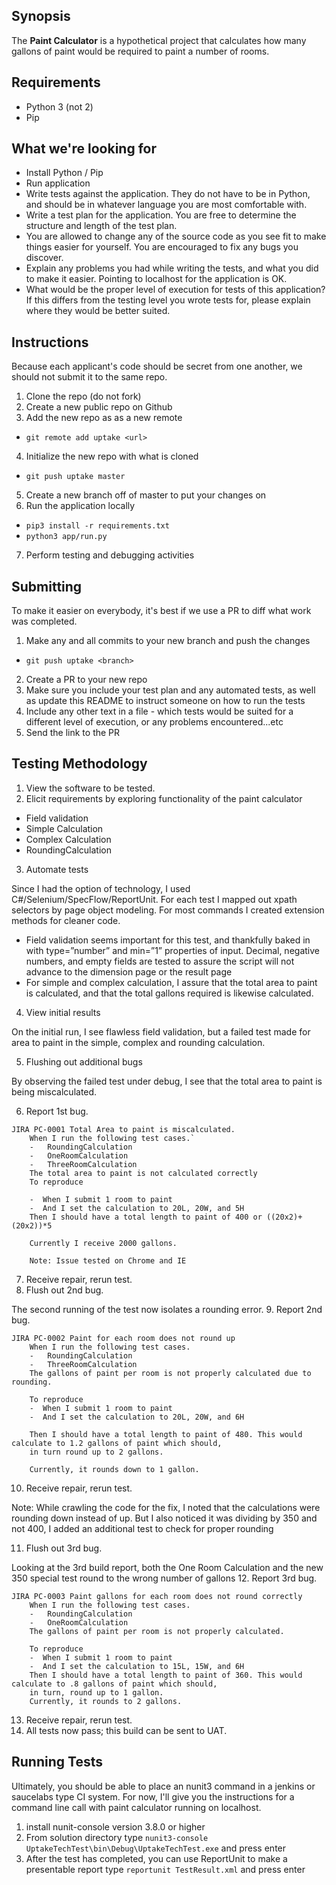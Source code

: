 ## Synopsis

The **Paint Calculator** is a hypothetical project that calculates how many gallons of paint would be required to paint a number of rooms.

## Requirements

* Python 3 (not 2)
* Pip

## What we're looking for

* Install Python / Pip
* Run application
* Write tests against the application. They do not have to be in Python, and should be in whatever language you are most comfortable with.
* Write a test plan for the application.  You are free to determine the structure and length of the test plan.
* You are allowed to change any of the source code as you see fit to make things easier for yourself. You are encouraged to fix any bugs you discover.
* Explain any problems you had while writing the tests, and what you did to make it easier. Pointing to localhost for the application is OK.
* What would be the proper level of execution for tests of this application?  If this differs from the testing level you wrote tests for, please explain where they would be better suited.

## Instructions

Because each applicant's code should be secret from one another, we should not submit it to the same repo.

1. Clone the repo (do not fork)
2. Create a new public repo on Github
3. Add the new repo as as a new remote
* `git remote add uptake <url>`
4. Initialize the new repo with what is cloned
* `git push uptake master`
5. Create a new branch off of master to put your changes on
6. Run the application locally
* `pip3 install -r requirements.txt`
* `python3 app/run.py`
7. Perform testing and debugging activities

## Submitting 

To make it easier on everybody, it's best if we use a PR to diff what work was completed.

1. Make any and all commits to your new branch and push the changes
* `git push uptake <branch>`
2. Create a PR to your new repo
3. Make sure you include your test plan and any automated tests, as well as update this README to instruct someone on how to run the tests
4. Include any other text in a file - which tests would be suited for a different level of execution, or any problems encountered...etc
5. Send the link to the PR

## Testing Methodology
1.	View the software to be tested.
2.	Elicit requirements by exploring functionality of the paint calculator
  -  Field validation
  -  Simple Calculation
  -  Complex Calculation
  -  RoundingCalculation
3.	Automate tests

Since I had the option of technology, I used C#/Selenium/SpecFlow/ReportUnit.  For each test I mapped out xpath selectors by page object modeling. For most commands I created extension methods for cleaner code.

  -  Field validation seems important for this test, and thankfully baked in with type=”number” and min=”1” properties of input.  Decimal, negative numbers, and empty fields  are tested to assure the script will not advance to the dimension page or the result page
  -  For simple and complex calculation, I assure that the total area to paint is calculated, and that the total gallons required is likewise calculated.
  4.  View initial results

On the initial run, I see flawless field validation, but a failed test made for area to paint in the simple, 
    complex and rounding calculation.
    
  5.	Flushing out additional bugs
 
 By observing the failed test under debug, I see that the total area to paint is being miscalculated. 
 
  6.	Report 1st bug.
    
    JIRA PC-0001 Total Area to paint is miscalculated.
        When I run the following test cases.`
        -   RoundingCalculation
        -   OneRoomCalculation
        -   ThreeRoomCalculation
        The total area to paint is not calculated correctly
        To reproduce

        -  When I submit 1 room to paint
        -  And I set the calculation to 20L, 20W, and 5H
        Then I should have a total length to paint of 400 or ((20x2)+ (20x2))*5

        Currently I receive 2000 gallons.

        Note: Issue tested on Chrome and IE

  7.	Receive repair, rerun test.
  8.	Flush out 2nd bug.
  
The second running of the test now isolates a rounding error. 
  9.	Report 2nd bug.
	
    JIRA PC-0002 Paint for each room does not round up
  	    When I run the following test cases.
        -   RoundingCalculation
        -   ThreeRoomCalculation
        The gallons of paint per room is not properly calculated due to rounding.

        To reproduce
        -  When I submit 1 room to paint
        -  And I set the calculation to 20L, 20W, and 6H

        Then I should have a total length to paint of 480. This would calculate to 1.2 gallons of paint which should, 
        in turn round up to 2 gallons.

        Currently, it rounds down to 1 gallon.

  10.	Receive repair, rerun test.

  Note:
  While crawling the code for the fix, I noted that the calculations were rounding down instead of up.  But I also noticed it was dividing by 350 and not 400, I added an additional test to check for proper rounding

  11.	Flush out 3rd bug.
  
  Looking at the 3rd build report, both the One Room Calculation and the new 350 special test round to the wrong number of gallons
  12.	Report 3rd bug.
  
    JIRA PC-0003 Paint gallons for each room does not round correctly  
        When I run the following test cases.
        -   RoundingCalculation
        -   OneRoomCalculation
        The gallons of paint per room is not properly calculated.

        To reproduce
        -  When I submit 1 room to paint
        -  And I set the calculation to 15L, 15W, and 6H
        Then I should have a total length to paint of 360. This would calculate to .8 gallons of paint which should, 
        in turn, round up to 1 gallon.
        Currently, it rounds to 2 gallons.
  13.	 Receive repair, rerun test.
  14.	 All tests now pass; this build can be sent to UAT.

## Running Tests

Ultimately, you should be able to place an nunit3 command in a jenkins or saucelabs type CI system.
For now, I'll give you the instructions for a command line call with paint calculator running on localhost.

1. install nunit-console version 3.8.0 or higher
2. From solution directory type `nunit3-console UptakeTechTest\bin\Debug\UptakeTechTest.exe` and press enter
3. After the test has completed, you can use ReportUnit to make a presentable report type `reportunit TestResult.xml` and press enter
